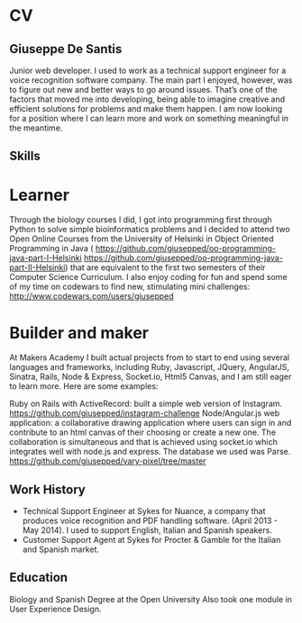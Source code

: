 # CV

Giuseppe De Santis
---------------------------
Junior web developer. I used to work as a technical support engineer for a voice recognition software company. The main part I enjoyed, however, was to figure out new and better ways to go around issues. That’s one of the factors that moved me into developing, being able to imagine creative and efficient solutions for problems and make them happen. I am now looking for a position where I can learn more and work on something meaningful in the meantime.


Skills
--------
# Learner
Through the biology courses I did, I got into programming first through Python to solve simple bioinformatics problems and I decided to attend two Open Online Courses from the University of Helsinki in Object Oriented Programming in Java ( https://github.com/giusepped/oo-programming-java-part-I-Helsinki https://github.com/giusepped/oo-programming-java-part-II-Helsinki) that are equivalent to the first two semesters of their Computer Science Curriculum. I also enjoy coding for fun and spend some of my time on codewars to find new, stimulating mini challenges:
http://www.codewars.com/users/giusepped 

# Builder and maker
At Makers Academy I built actual projects from to start to end using several languages and frameworks, including Ruby, Javascript, JQuery, AngularJS, Sinatra, Rails, Node & Express, Socket.io, Html5 Canvas, and I am still eager to learn more. Here are some examples:

Ruby on Rails with ActiveRecord: built a simple web version of Instagram. https://github.com/giusepped/instagram-challenge 
Node/Angular.js web application: a collaborative drawing application where users can sign in and contribute to an html canvas of their choosing or create a new one. The collaboration is simultaneous and that is achieved using socket.io which integrates well with node.js and express. The database we used was Parse. https://github.com/giusepped/vary-pixel/tree/master 

Work History
-----------------
- Technical Support Engineer at Sykes for Nuance, a company that produces voice recognition and PDF handling software. (April 2013 - May 2014). I used to support English, Italian and Spanish speakers.
- Customer Support Agent at Sykes for Procter & Gamble for the Italian and Spanish market.


Education
-------------

Biology and Spanish Degree at the Open University 
Also took one module in User Experience Design.
